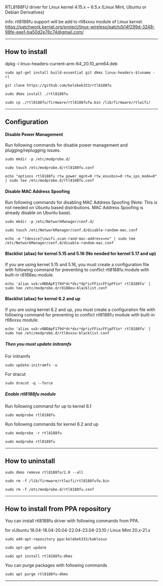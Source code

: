 RTL8188FU driver for Linux kernel 4.15.x ~ 6.5.x (Linux Mint, Ubuntu or Debian Derivatives)

info: rtl8188fu support will be add to rtl8xxxu module of Linux kernel. https://patchwork.kernel.org/project/linux-wireless/patch/b14f299d-3248-98fe-eee1-ba50d2e76c74@gmail.com/


------------------

## How to install

dpkg -i linux-headers-current-arm-64_20.10_arm64.deb

`sudo apt-get install build-essential git dkms linux-headers-$(uname -r)`

`git clone https://github.com/kelebek333/rtl8188fu`

`sudo dkms install ./rtl8188fu`

`sudo cp ./rtl8188fu/firmware/rtl8188fufw.bin /lib/firmware/rtlwifi/`

------------------

## Configuration

#### Disable Power Management

Run following commands for disable power management and plugging/replugging issues.

`sudo mkdir -p /etc/modprobe.d/`

`sudo touch /etc/modprobe.d/rtl8188fu.conf`

`echo "options rtl8188fu rtw_power_mgnt=0 rtw_enusbss=0 rtw_ips_mode=0" | sudo tee /etc/modprobe.d/rtl8188fu.conf`

#### Disable MAC Address Spoofing

Run following commands for disabling MAC Address Spoofing (Note: This is not needed on Ubuntu based distributions. MAC Address Spoofing is already disable on Ubuntu base).

`sudo mkdir -p /etc/NetworkManager/conf.d/`

`sudo touch /etc/NetworkManager/conf.d/disable-random-mac.conf`

`echo -e "[device]\nwifi.scan-rand-mac-address=no" | sudo tee /etc/NetworkManager/conf.d/disable-random-mac.conf`

#### Blacklist (alias) for kernel 5.15 and 5.16 (No needed for kernel 5.17 and up)

If you are using kernel 5.15 and 5.16, you must create a configuration file with following command for preventing to conflict rtl8188fu module with built-in r8188eu module.

`echo 'alias usb:v0BDApF179d*dc*dsc*dp*icFFiscFFipFFin* rtl8188fu' | sudo tee /etc/modprobe.d/r8188eu-blacklist.conf`

#### Blacklist (alias) for kernel 6.2 and up

If you are using kernel 6.2 and up, you must create a configuration file with following command for preventing to conflict rtl8188fu module with built-in rtl8xxxu module.

`echo 'alias usb:v0BDApF179d*dc*dsc*dp*icFFiscFFipFFin* rtl8188fu' | sudo tee /etc/modprobe.d/rtl8xxxu-blacklist.conf`

##### Then you must update initramfs

For initramfs

`sudo update-initramfs -u`

For dracut

`sudo dracut -q --force`

##### Enable rtl8188fu module

Run following command for up to kernel 6.1

`sudo modprobe rtl8188fu`

Run following commands for kernel 6.2 and up

`sudo modprobe -r rtl8188fu`

`sudo modprobe rtl8188fu`

------------------

## How to uninstall

`sudo dkms remove rtl8188fu/1.0 --all`

`sudo rm -f /lib/firmware/rtlwifi/rtl8188fufw.bin`

`sudo rm -f /etc/modprobe.d/rtl8188fu.conf`


------------------

## How to install from PPA repository

You can install rtl8188fu driver with following commands from PPA.

for xUbuntu 16.04-18.04-20.04-22.04-23.04-23.10 / Linux Mint 20.x-21.x

`sudo add-apt-repository ppa:kelebek333/kablosuz`

`sudo apt-get update`

`sudo apt install rtl8188fu-dkms`


You can purge packages with following commands

`sudo apt purge rtl8188fu-dkms`

------------------
